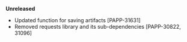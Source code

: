 **Unreleased**
* Updated function for saving artifacts [PAPP-31631]
* Removed requests library and its sub-dependencies [PAPP-30822, 31096]